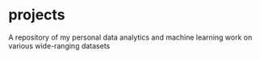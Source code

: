 # projects
A repository of my personal data analytics and machine learning work on various wide-ranging datasets
